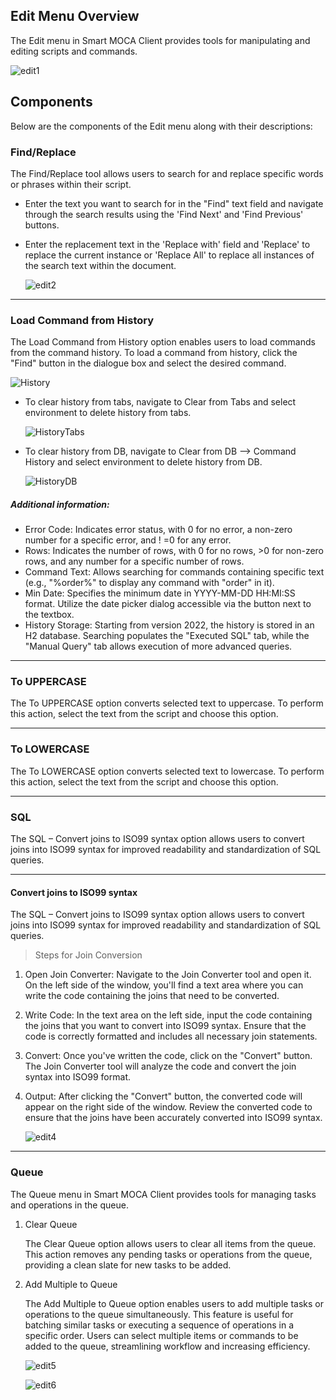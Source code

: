 ## Edit Menu Overview

The Edit menu in Smart MOCA Client provides tools for manipulating and editing scripts and commands. 

![edit1](../.attachments/edit-menu/edit1.png)

## Components

Below are the components of the Edit menu along with their descriptions:

### Find/Replace

The Find/Replace tool allows users to search for and replace specific words or phrases within their script. 

- Enter the text you want to search for in the "Find" text field and navigate through the search results using the 'Find Next' and 'Find Previous' buttons.
- Enter the replacement text in the 'Replace with' field and 'Replace' to replace the current instance or 'Replace All' to replace all instances of the search text within the document.

  ![edit2](../.attachments/edit-menu/edit2.png)

---

### Load Command from History

The Load Command from History option enables users to load commands from the command history. To load a command from history, click the "Find" button in the dialogue box and select the desired command. 

![History](../.attachments/edit-menu/edit3.png)

- To clear history from tabs, navigate to Clear from Tabs and select environment to delete history from tabs.

    ![HistoryTabs](../.attachments/edit-menu/history2.png) 

- To clear history from DB, navigate to Clear from DB --> Command History and select environment to delete history from DB.

    ![HistoryDB](../.attachments/edit-menu/history3.png) 

##### Additional information:

- Error Code: Indicates error status, with 0 for no error, a non-zero number for a specific error, and ! =0 for any error.
- Rows: Indicates the number of rows, with 0 for no rows, >0 for non-zero rows, and any number for a specific number of rows.
- Command Text: Allows searching for commands containing specific text (e.g., "%order%" to display any command with "order" in it).
- Min Date: Specifies the minimum date in YYYY-MM-DD HH:MI:SS format. Utilize the date picker dialog accessible via the button next to the textbox.
- History Storage: Starting from version 2022, the history is stored in an H2 database. Searching populates the "Executed SQL" tab, while the "Manual Query" tab allows execution of more advanced queries.

---

### To UPPERCASE

The To UPPERCASE option converts selected text to uppercase. To perform this action, select the text from the script and choose this option.

---

### To LOWERCASE 

The To LOWERCASE option converts selected text to lowercase. To perform this action, select the text from the script and choose this option.

---

### SQL

The SQL – Convert joins to ISO99 syntax option allows users to convert joins into ISO99 syntax for improved readability and standardization of SQL queries.

---

####  Convert joins to ISO99 syntax
    
The SQL – Convert joins to ISO99 syntax option allows users to convert joins into ISO99 syntax for improved readability and standardization of SQL queries.

> Steps for Join Conversion

1. Open Join Converter: Navigate to the Join Converter tool and open it. On the left side of the window, you'll find a text area where you can write the code containing the joins that need to be converted.

2. Write Code: In the text area on the left side, input the code containing the joins that you want to convert into ISO99 syntax. Ensure that the code is correctly formatted and includes all necessary join statements.

3. Convert: Once you've written the code, click on the "Convert" button. The Join Converter tool will analyze the code and convert the join syntax into ISO99 format.

4. Output: After clicking the "Convert" button, the converted code will appear on the right side of the window. Review the converted code to ensure that the joins have been accurately converted into ISO99 syntax.

    ![edit4](../.attachments/edit-menu/edit4.png)

---

### Queue

The Queue menu in Smart MOCA Client provides tools for managing tasks and operations in the queue. 

1. Clear Queue
    
    The Clear Queue option allows users to clear all items from the queue. This action removes any pending tasks or operations from the queue, providing a clean slate for new tasks to be added.

2. Add Multiple to Queue
    
    The Add Multiple to Queue option enables users to add multiple tasks or operations to the queue simultaneously. This feature is useful for batching similar tasks or executing a sequence of operations in a specific order. Users can select multiple items or commands to be added to the queue, streamlining workflow and increasing efficiency.

    ![edit5](../.attachments/edit-menu/edit5.png)

    ![edit6](../.attachments/edit-menu/edit6.png)



